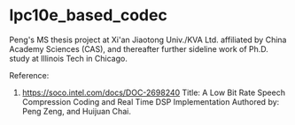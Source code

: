 # lpc10e_based_codec
Peng's MS thesis project at Xi'an Jiaotong Univ./KVA Ltd. affiliated by China Academy Sciences (CAS), and thereafter further sideline work of Ph.D. study at Illinois Tech in Chicago.

Reference:
1. https://soco.intel.com/docs/DOC-2698240
Title: A Low Bit Rate Speech Compression Coding and Real Time DSP Implementation
Authored by: Peng Zeng, and Huijuan Chai.
